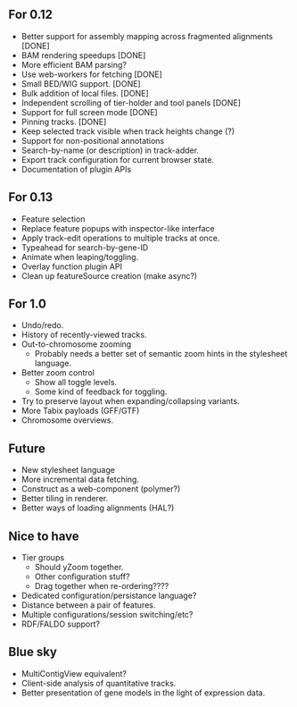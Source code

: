 For 0.12
--------

  - Better support for assembly mapping across fragmented alignments [DONE]
  - BAM rendering speedups [DONE]
  - More efficient BAM parsing?
  - Use web-workers for fetching [DONE]
  - Small BED/WIG support. [DONE]
  - Bulk addition of local files. [DONE]
  - Independent scrolling of tier-holder and tool panels [DONE]
  - Support for full screen mode [DONE]
  - Pinning tracks. [DONE]
  - Keep selected track visible when track heights change (?)
  - Support for non-positional annotations
  - Search-by-name (or description) in track-adder.
  - Export track configuration for current browser state.
  - Documentation of plugin APIs

For 0.13
--------

  - Feature selection
  - Replace feature popups with inspector-like interface
  - Apply track-edit operations to multiple tracks at once.
  - Typeahead for search-by-gene-ID
  - Animate when leaping/toggling.
  - Overlay function plugin API
  - Clean up featureSource creation (make async?)

For 1.0
--------

  - Undo/redo.  
  - History of recently-viewed tracks.
  - Out-to-chromosome zooming
    + Probably needs a better set of semantic zoom hints in the
      stylesheet language.
  - Better zoom control
    + Show all toggle levels.
    + Some kind of feedback for toggling.
  - Try to preserve layout when expanding/collapsing variants.
  - More Tabix payloads (GFF/GTF)
  - Chromosome overviews.

Future
-------------

 - New stylesheet language
 - More incremental data fetching.
 - Construct as a web-component (polymer?)
 - Better tiling in renderer.
 - Better ways of loading alignments (HAL?)

Nice to have
------------

 - Tier groups
     + Should yZoom together.
     + Other configuration stuff?
     + Drag together when re-ordering????
 - Dedicated configuration/persistance language?
 - Distance between a pair of features.
 - Multiple configurations/session switching/etc?
- RDF/FALDO support?

Blue sky
--------
    
 - MultiContigView equivalent?
 - Client-side analysis of quantitative tracks.
 - Better presentation of gene models in the light of expression data.